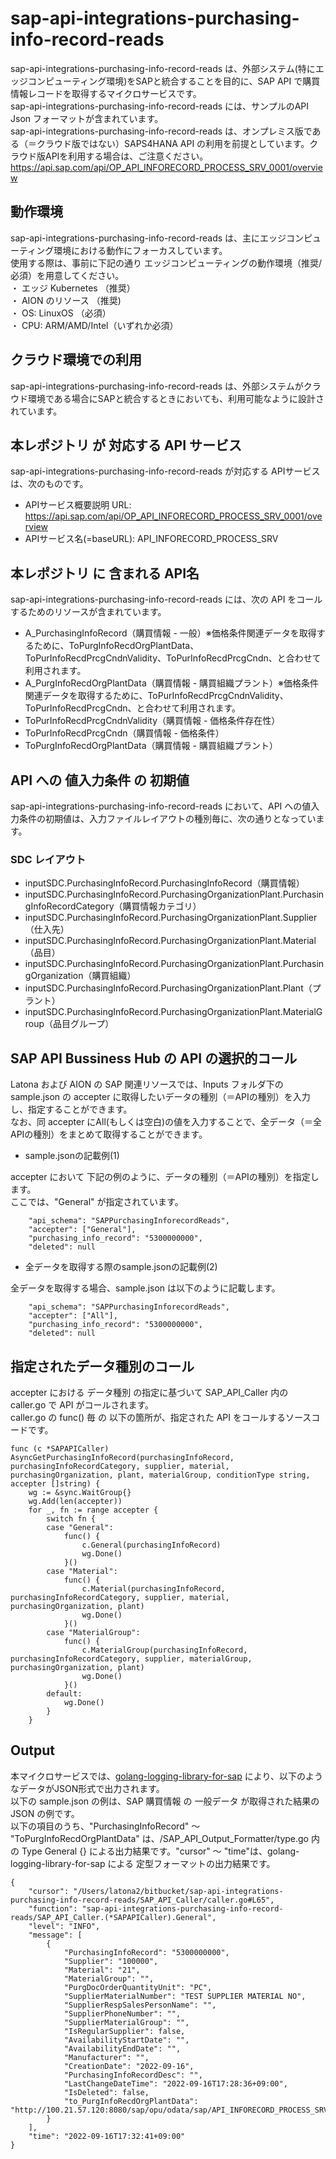 # sap-api-integrations-purchasing-info-record-reads
sap-api-integrations-purchasing-info-record-reads は、外部システム(特にエッジコンピューティング環境)をSAPと統合することを目的に、SAP API で購買情報レコードを取得するマイクロサービスです。    
sap-api-integrations-purchasing-info-record-reads には、サンプルのAPI Json フォーマットが含まれています。   
sap-api-integrations-purchasing-info-record-reads は、オンプレミス版である（＝クラウド版ではない）SAPS4HANA API の利用を前提としています。クラウド版APIを利用する場合は、ご注意ください。   
https://api.sap.com/api/OP_API_INFORECORD_PROCESS_SRV_0001/overview   

## 動作環境  
sap-api-integrations-purchasing-info-record-reads は、主にエッジコンピューティング環境における動作にフォーカスしています。  
使用する際は、事前に下記の通り エッジコンピューティングの動作環境（推奨/必須）を用意してください。  
・ エッジ Kubernetes （推奨）    
・ AION のリソース （推奨)    
・ OS: LinuxOS （必須）    
・ CPU: ARM/AMD/Intel（いずれか必須）    

## クラウド環境での利用
sap-api-integrations-purchasing-info-record-reads は、外部システムがクラウド環境である場合にSAPと統合するときにおいても、利用可能なように設計されています。  

## 本レポジトリ が 対応する API サービス
sap-api-integrations-purchasing-info-record-reads が対応する APIサービス は、次のものです。

* APIサービス概要説明 URL: https://api.sap.com/api/OP_API_INFORECORD_PROCESS_SRV_0001/overview    
* APIサービス名(=baseURL): API_INFORECORD_PROCESS_SRV

## 本レポジトリ に 含まれる API名
sap-api-integrations-purchasing-info-record-reads には、次の API をコールするためのリソースが含まれています。  

* A_PurchasingInfoRecord（購買情報 - 一般）※価格条件関連データを取得するために、ToPurgInfoRecdOrgPlantData、ToPurInfoRecdPrcgCndnValidity、ToPurInfoRecdPrcgCndn、と合わせて利用されます。
* A_PurgInfoRecdOrgPlantData（購買情報 - 購買組織プラント）※価格条件関連データを取得するために、ToPurInfoRecdPrcgCndnValidity、ToPurInfoRecdPrcgCndn、と合わせて利用されます。
* ToPurInfoRecdPrcgCndnValidity（購買情報 - 価格条件存在性）
* ToPurInfoRecdPrcgCndn（購買情報 - 価格条件）
* ToPurgInfoRecdOrgPlantData（購買情報 - 購買組織プラント）

## API への 値入力条件 の 初期値
sap-api-integrations-purchasing-info-record-reads において、API への値入力条件の初期値は、入力ファイルレイアウトの種別毎に、次の通りとなっています。  

### SDC レイアウト

* inputSDC.PurchasingInfoRecord.PurchasingInfoRecord（購買情報）
* inputSDC.PurchasingInfoRecord.PurchasingOrganizationPlant.PurchasingInfoRecordCategory（購買情報カテゴリ）
* inputSDC.PurchasingInfoRecord.PurchasingOrganizationPlant.Supplier（仕入先）
* inputSDC.PurchasingInfoRecord.PurchasingOrganizationPlant.Material（品目）
* inputSDC.PurchasingInfoRecord.PurchasingOrganizationPlant.PurchasingOrganization（購買組織）
* inputSDC.PurchasingInfoRecord.PurchasingOrganizationPlant.Plant（プラント）
* inputSDC.PurchasingInfoRecord.PurchasingOrganizationPlant.MaterialGroup（品目グループ）

## SAP API Bussiness Hub の API の選択的コール

Latona および AION の SAP 関連リソースでは、Inputs フォルダ下の sample.json の accepter に取得したいデータの種別（＝APIの種別）を入力し、指定することができます。  
なお、同 accepter にAll(もしくは空白)の値を入力することで、全データ（＝全APIの種別）をまとめて取得することができます。  

* sample.jsonの記載例(1)  

accepter において 下記の例のように、データの種別（＝APIの種別）を指定します。  
ここでは、"General" が指定されています。    
  
```
	"api_schema": "SAPPurchasingInforecordReads",
	"accepter": ["General"],
	"purchasing_info_record": "5300000000",
	"deleted": null
```
  
* 全データを取得する際のsample.jsonの記載例(2)  

全データを取得する場合、sample.json は以下のように記載します。  

```
	"api_schema": "SAPPurchasingInforecordReads",
	"accepter": ["All"],
	"purchasing_info_record": "5300000000",
	"deleted": null
```

## 指定されたデータ種別のコール

accepter における データ種別 の指定に基づいて SAP_API_Caller 内の caller.go で API がコールされます。  
caller.go の func() 毎 の 以下の箇所が、指定された API をコールするソースコードです。  

```
func (c *SAPAPICaller) AsyncGetPurchasingInfoRecord(purchasingInfoRecord, purchasingInfoRecordCategory, supplier, material, purchasingOrganization, plant, materialGroup, conditionType string, accepter []string) {
	wg := &sync.WaitGroup{}
	wg.Add(len(accepter))
	for _, fn := range accepter {
		switch fn {
		case "General":
			func() {
				c.General(purchasingInfoRecord)
				wg.Done()
			}()
		case "Material":
			func() {
				c.Material(purchasingInfoRecord, purchasingInfoRecordCategory, supplier, material, purchasingOrganization, plant)
				wg.Done()
			}()
		case "MaterialGroup":
			func() {
				c.MaterialGroup(purchasingInfoRecord, purchasingInfoRecordCategory, supplier, materialGroup, purchasingOrganization, plant)
				wg.Done()
			}()
		default:
			wg.Done()
		}
	}
```

## Output  
本マイクロサービスでは、[golang-logging-library-for-sap](https://github.com/latonaio/golang-logging-library-for-sap) により、以下のようなデータがJSON形式で出力されます。  
以下の sample.json の例は、SAP 購買情報 の 一般データ が取得された結果の JSON の例です。  
以下の項目のうち、"PurchasingInfoRecord" ～ "ToPurgInfoRecdOrgPlantData" は、/SAP_API_Output_Formatter/type.go 内 の Type General {} による出力結果です。"cursor" ～ "time"は、golang-logging-library-for-sap による 定型フォーマットの出力結果です。  

```
{
	"cursor": "/Users/latona2/bitbucket/sap-api-integrations-purchasing-info-record-reads/SAP_API_Caller/caller.go#L65",
	"function": "sap-api-integrations-purchasing-info-record-reads/SAP_API_Caller.(*SAPAPICaller).General",
	"level": "INFO",
	"message": [
		{
			"PurchasingInfoRecord": "5300000000",
			"Supplier": "100000",
			"Material": "21",
			"MaterialGroup": "",
			"PurgDocOrderQuantityUnit": "PC",
			"SupplierMaterialNumber": "TEST SUPPLIER MATERIAL NO",
			"SupplierRespSalesPersonName": "",
			"SupplierPhoneNumber": "",
			"SupplierMaterialGroup": "",
			"IsRegularSupplier": false,
			"AvailabilityStartDate": "",
			"AvailabilityEndDate": "",
			"Manufacturer": "",
			"CreationDate": "2022-09-16",
			"PurchasingInfoRecordDesc": "",
			"LastChangeDateTime": "2022-09-16T17:28:36+09:00",
			"IsDeleted": false,
			"to_PurgInfoRecdOrgPlantData": "http://100.21.57.120:8080/sap/opu/odata/sap/API_INFORECORD_PROCESS_SRV/A_PurchasingInfoRecord('5300000000')/to_PurgInfoRecdOrgPlantData"
		}
	],
	"time": "2022-09-16T17:32:41+09:00"
}
```

